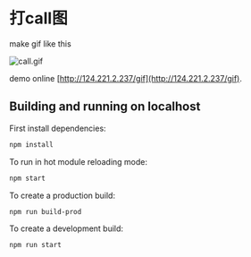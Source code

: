 # 打call图

make gif like this

![call.gif](http://124.221.2.237:8080/yyds.gif)

demo online [http://124.221.2.237/gif](http://124.221.2.237/gif).



## Building and running on localhost

First install dependencies:

```sh
npm install
```

To run in hot module reloading mode:

```sh
npm start
```

To create a production build:

```sh
npm run build-prod
```

To create a development build:

```sh
npm run start
```

